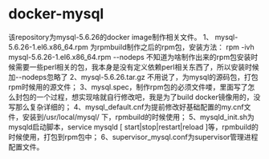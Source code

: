# docker-mysql
该repository为mysql-5.6.26的docker  image制作相关文件。
1、 mysql-5.6.26-1.el6.x86_64.rpm 为rpmbuild制作之后的rpm包，安装方法：
rpm -ivh mysql-5.6.26-1.el6.x86_64.rpm --nodeps
不知道为啥制作出来的rpm包安装时候需要一些perl相关的包，我本身是没有定义依赖perl相关东西了，所以安装时候加--nodeps忽略了
2、mysql-5.6.26.tar.gz 不用说了，为mysql的源码包，打包rpm时候用的源文件；
3、mysql.spec，制作rpm包的必须文件喽，里面写了怎么封包的一个过程，想实现啥就自行修改吧，我是为了build docker镜像用的，没写那么复杂详细的；
4、mysql_default.cnf为提前修改好基础配置的my.cnf文件，安装到/usr/local/mysql/ 下，rpmbuild的时候使用；
5、mysqld_init.sh为mysqld启动脚本，service mysqld [ start|stop|restart|reload ]等，rpmbuild的时候使用，打包到rpm包中；
6、supervisor_mysql.conf为supervisor管理进程配置文件。
